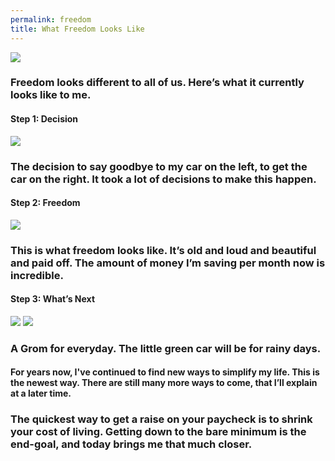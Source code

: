 ```yaml
---
permalink: freedom
title: What Freedom Looks Like
---
```


![][image-1]

### Freedom looks different to all of us. Here’s what it currently looks like to me.

#### Step 1: Decision

![][image-2]

### The decision to say goodbye to my car on the left, to get the car on the right. It took a lot of decisions to make this happen.

#### Step 2: Freedom

![][image-3]

### This is what freedom looks like. It’s old and loud and beautiful and paid off. The amount of money I’m saving per month now is incredible.

#### Step 3: What’s Next

![][image-4]
![][image-5]

### A Grom for everyday. The little green car will be for rainy days.

#### For years now, I've continued to find new ways to simplify my life. This is the newest way. There are still many more ways to come, that I’ll explain at a later time.

### The quickest way to get a raise on your paycheck is to shrink your cost of living. Getting down to the bare minimum is the end-goal, and today brings me that much closer.

[image-1]:	https://i.imgur.com/6KbiPp0.jpg
[image-2]:	https://i.imgur.com/8XQ0hWM.jpg
[image-3]:	https://i.imgur.com/aZUAQQZ.jpg
[image-4]:	https://2yrh403fk8vd1hz9ro2n46dd-wpengine.netdna-ssl.com/wp-content/uploads/2019/03/2019-honda-grom-buyers-guide-768x543.jpg
[image-5]:	https://www.cyclegear.com/_a/product_images/0357/0085/icon_helmt_aflt_quicksilver_750x750.jpg